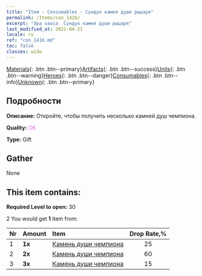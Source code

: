 ```yaml
---
title: "Item - Consumables - Сундук камня души рыцаря"
permalink: /Items/con_1416/
excerpt: "Эра хаоса  Сундук камня души рыцаря"
last_modified_at: 2021-04-21
locale: ru
ref: "con_1416.md"
toc: false
classes: wide
---
```

 [Materials](/ru/Items/){: .btn .btn--primary}[Artifacts](/ru/Items/Artifacts/){: .btn .btn--success}[Units](/ru/Items/Units/){: .btn .btn--warning}[Heroes](/ru/Items/Heroes/){: .btn .btn--danger}[Consumables](/ru/Items/Consumables/){: .btn .btn--info}[Unknown](/ru/Items/Unknown/){: .btn .btn--primary}

## Подробности
 **Описание:** Откройте, чтобы получить несколько камней душ чемпиона.

 **Quality:** <span style="color: #DA70D6">OK</span>

 **Type:** Gift

## Gather

  None

## This item contains:

 **Required Level to open:** 30

 2 You would get **1** item  from:

  | Nr | Amount |     Item    | Drop Rate,% |
  |:---|:-------|:------------|:---------:|
  | 1 |  **1x** | [Камень души чемпиона](/ru/Items/unt_287/) | 25 | 
  | 2 |  **2x** | [Камень души чемпиона](/ru/Items/unt_287/) | 60 | 
  | 3 |  **3x** | [Камень души чемпиона](/ru/Items/unt_287/) | 15 | 
